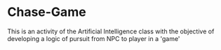 # Chase-Game
This is an activity of the Artificial Intelligence class with the objective of developing a logic of pursuit from NPC to player in a 'game'
